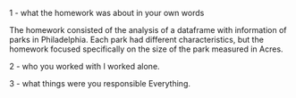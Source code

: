 
1 - what the homework was about in your own words

The homework consisted of the analysis of a dataframe with information of parks in Philadelphia. Each park had different characteristics, but the homework focused specifically on the size of the park measured in Acres.

2 - who you worked with
I worked alone.

3 - what things were you responsible
Everything.

